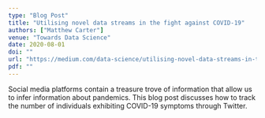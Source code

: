 ```yaml
---
type: "Blog Post"
title: "Utilising novel data streams in the fight against COVID-19"
authors: ["Matthew Carter"]
venue: "Towards Data Science"
date: 2020-08-01
doi: ""
url: "https://medium.com/data-science/utilising-novel-data-streams-in-the-fight-against-covid-19-89b4419dd443"
pdf: ""
---
```


Social media platforms contain a treasure trove of information that allow us to infer information about pandemics. This blog post discusses how to track the number of individuals exhibiting COVID-19 symptoms through Twitter.
